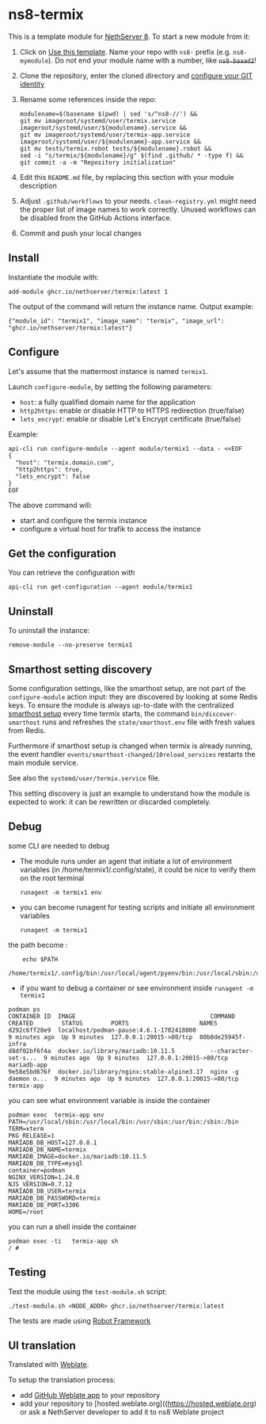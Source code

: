# ns8-termix

This is a template module for [NethServer 8](https://github.com/NethServer/ns8-core).
To start a new module from it:

1. Click on [Use this template](https://github.com/NethServer/ns8-termix/generate).
   Name your repo with `ns8-` prefix (e.g. `ns8-mymodule`). 
   Do not end your module name with a number, like ~~`ns8-baaad2`~~!

1. Clone the repository, enter the cloned directory and
   [configure your GIT identity](https://git-scm.com/book/en/v2/Getting-Started-First-Time-Git-Setup#_your_identity)

1. Rename some references inside the repo:
   ```
   modulename=$(basename $(pwd) | sed 's/^ns8-//') &&
   git mv imageroot/systemd/user/termix.service imageroot/systemd/user/${modulename}.service &&
   git mv imageroot/systemd/user/termix-app.service imageroot/systemd/user/${modulename}-app.service && 
   git mv tests/termix.robot tests/${modulename}.robot &&
   sed -i "s/termix/${modulename}/g" $(find .github/ * -type f) &&
   git commit -a -m "Repository initialization"
   ```

1. Edit this `README.md` file, by replacing this section with your module
   description

1. Adjust `.github/workflows` to your needs. `clean-registry.yml` might
   need the proper list of image names to work correctly. Unused workflows
   can be disabled from the GitHub Actions interface.

1. Commit and push your local changes

## Install

Instantiate the module with:

    add-module ghcr.io/nethserver/termix:latest 1

The output of the command will return the instance name.
Output example:

    {"module_id": "termix1", "image_name": "termix", "image_url": "ghcr.io/nethserver/termix:latest"}

## Configure

Let's assume that the mattermost instance is named `termix1`.

Launch `configure-module`, by setting the following parameters:
- `host`: a fully qualified domain name for the application
- `http2https`: enable or disable HTTP to HTTPS redirection (true/false)
- `lets_encrypt`: enable or disable Let's Encrypt certificate (true/false)


Example:

```
api-cli run configure-module --agent module/termix1 --data - <<EOF
{
  "host": "termix.domain.com",
  "http2https": true,
  "lets_encrypt": false
}
EOF
```

The above command will:
- start and configure the termix instance
- configure a virtual host for trafik to access the instance

## Get the configuration
You can retrieve the configuration with

```
api-cli run get-configuration --agent module/termix1
```

## Uninstall

To uninstall the instance:

    remove-module --no-preserve termix1

## Smarthost setting discovery

Some configuration settings, like the smarthost setup, are not part of the
`configure-module` action input: they are discovered by looking at some
Redis keys.  To ensure the module is always up-to-date with the
centralized [smarthost
setup](https://nethserver.github.io/ns8-core/core/smarthost/) every time
termix starts, the command `bin/discover-smarthost` runs and refreshes
the `state/smarthost.env` file with fresh values from Redis.

Furthermore if smarthost setup is changed when termix is already
running, the event handler `events/smarthost-changed/10reload_services`
restarts the main module service.

See also the `systemd/user/termix.service` file.

This setting discovery is just an example to understand how the module is
expected to work: it can be rewritten or discarded completely.

## Debug

some CLI are needed to debug

- The module runs under an agent that initiate a lot of environment variables (in /home/termix1/.config/state), it could be nice to verify them
on the root terminal

    `runagent -m termix1 env`

- you can become runagent for testing scripts and initiate all environment variables
  
    `runagent -m termix1`

 the path become : 
```
    echo $PATH
    /home/termix1/.config/bin:/usr/local/agent/pyenv/bin:/usr/local/sbin:/usr/local/bin:/usr/sbin:/usr/bin:/usr/
```

- if you want to debug a container or see environment inside
 `runagent -m termix1`
 ```
podman ps
CONTAINER ID  IMAGE                                      COMMAND               CREATED        STATUS        PORTS                    NAMES
d292c6ff28e9  localhost/podman-pause:4.6.1-1702418000                          9 minutes ago  Up 9 minutes  127.0.0.1:20015->80/tcp  80b8de25945f-infra
d8df02bf6f4a  docker.io/library/mariadb:10.11.5          --character-set-s...  9 minutes ago  Up 9 minutes  127.0.0.1:20015->80/tcp  mariadb-app
9e58e5bd676f  docker.io/library/nginx:stable-alpine3.17  nginx -g daemon o...  9 minutes ago  Up 9 minutes  127.0.0.1:20015->80/tcp  termix-app
```

you can see what environment variable is inside the container
```
podman exec  termix-app env
PATH=/usr/local/sbin:/usr/local/bin:/usr/sbin:/usr/bin:/sbin:/bin
TERM=xterm
PKG_RELEASE=1
MARIADB_DB_HOST=127.0.0.1
MARIADB_DB_NAME=termix
MARIADB_IMAGE=docker.io/mariadb:10.11.5
MARIADB_DB_TYPE=mysql
container=podman
NGINX_VERSION=1.24.0
NJS_VERSION=0.7.12
MARIADB_DB_USER=termix
MARIADB_DB_PASSWORD=termix
MARIADB_DB_PORT=3306
HOME=/root
```

you can run a shell inside the container

```
podman exec -ti   termix-app sh
/ # 
```
## Testing

Test the module using the `test-module.sh` script:


    ./test-module.sh <NODE_ADDR> ghcr.io/nethserver/termix:latest

The tests are made using [Robot Framework](https://robotframework.org/)

## UI translation

Translated with [Weblate](https://hosted.weblate.org/projects/ns8/).

To setup the translation process:

- add [GitHub Weblate app](https://docs.weblate.org/en/latest/admin/continuous.html#github-setup) to your repository
- add your repository to [hosted.weblate.org]((https://hosted.weblate.org) or ask a NethServer developer to add it to ns8 Weblate project
